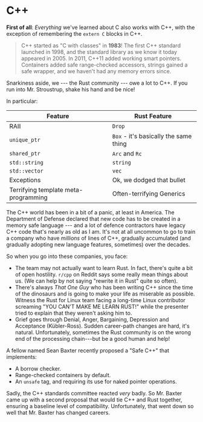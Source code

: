 # C++

**First of all**: *Everything* we've learned about C also works with C++, with the exception of remembering the `extern C` blocks in C++.

> C++ started as "C with classes" in **1983**! The first C++ standard launched in 1998, and the standard library as we know it today appeared in 2005. In 2011, C++11 added working smart pointers. Containers added safe range-checked accessors, strings gained a safe wrapper, and we haven't had any memory errors since.

Snarkiness aside, we --- the Rust community --- owe a lot to C++. If you run into Mr. Stroustrup, shake his hand and be nice!

In particular:

|**Feature**|**Rust Feature**|
|--|--|
|RAII|`Drop`|
|`unique_ptr`|`Box` - it's basically the same thing|
|`shared_ptr`|`Arc` and `Rc`|
|`std::string`|`string`|
|`std::vector`|`vec`|
|Exceptions|Ok, we dodged that bullet|
|Terrifying template meta-programming|Often-terrifying Generics|

The C++ world has been in a bit of a panic, at least in America. The Department of Defense declared that new code has to be created in a memory safe language --- and a lot of defence contractors have legacy C++ code that's nearly as old as I am. It's not at all uncommon to go to train a company who have *millions* of lines of C++, gradually accumulated (and gradually adopting new language features, sometimes) over the decades.

So when you go into these companies, you face:

* The team may not actually want to learn Rust. In fact, there's quite a bit of open hostility. `r/cpp` on Reddit says some really mean things about us. (We can help by not saying "rewrite it in Rust" quite so often).
* There's always *That One Guy* who has been writing C++ since the time of the dinosaurs and is going to make your life as miserable as possible. Witness the Rust for Linux team facing a long-time Linux contributor screaming "YOU CAN'T MAKE ME LEARN RUST!" while the presenter tried to explain that they weren't asking him to.
* Grief goes through Denial, Anger, Bargaining, Depression and Acceptance (Kübler-Ross). Sudden career-path changes are hard, it's natural. Unfortunately, sometimes the Rust community is on the wrong end of the processing chain---but be a good human and help!

A fellow named Sean Baxter recently proposed a "Safe C++" that implements:

* A borrow checker.
* Range-checked containers by default.
* An `unsafe` tag, and requiring its use for naked pointer operations.

Sadly, the C++ standards committee reacted *very* badly. So Mr. Baxter came up with a second proposal that would tie C++ and Rust together, ensuring a baseline level of compatibility. Unfortunately, that went down so well that Mr. Baxter has changed careers.